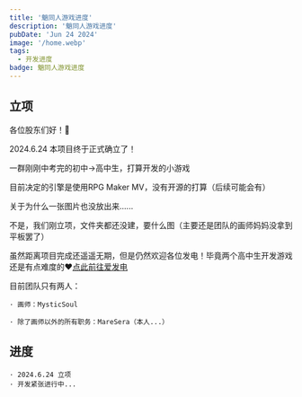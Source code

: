 ```yaml
---
title: '魈同人游戏进度'
description: '魈同人游戏进度'
pubDate: 'Jun 24 2024'
image: '/home.webp'
tags:
  - 开发进度
badge: 魈同人游戏进度
---
```


## 立项

各位股东们好！👋

2024.6.24 本项目终于正式确立了！

一群刚刚中考完的初中→高中生，打算开发的小游戏

目前决定的引擎是使用RPG Maker MV，没有开源的打算（后续可能会有）

关于为什么一张图片也没放出来......

不是，我们刚立项，文件夹都还没建，要什么图（主要还是团队的画师妈妈没拿到平板罢了）

虽然距离项目完成还遥遥无期，但是仍然欢迎各位发电！毕竟两个高中生开发游戏还是有点难度的❤️[点此前往爱发电](https://afdian.net/a/xiao-ying-game)

目前团队只有两人：

```
· 画师：MysticSoul

· 除了画师以外的所有职务：MareSera（本人...）
```
## 进度

```
· 2024.6.24 立项
· 开发紧张进行中...
```
